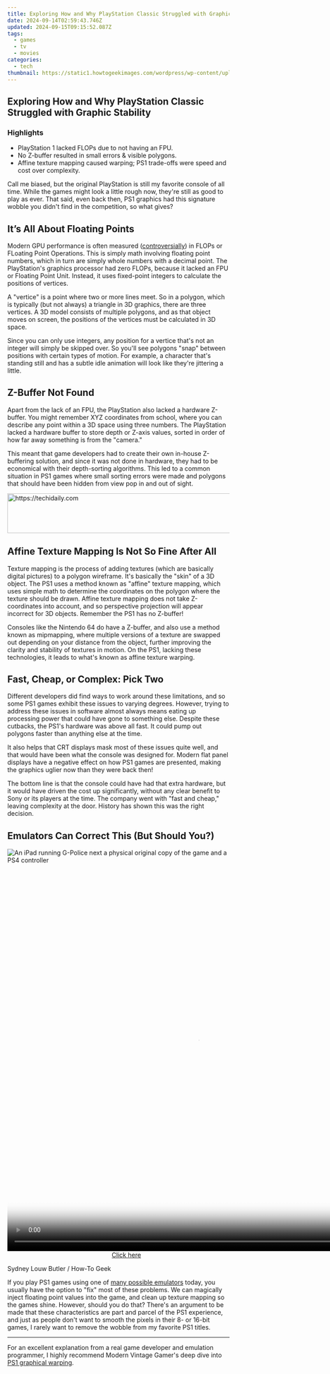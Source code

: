 ```yaml
---
title: Exploring How and Why PlayStation Classic Struggled with Graphic Stability
date: 2024-09-14T02:59:43.746Z
updated: 2024-09-15T09:15:52.087Z
tags:
  - games
  - tv
  - movies
categories:
  - tech
thumbnail: https://static1.howtogeekimages.com/wordpress/wp-content/uploads/2024/06/a-playstation-1-controller-with-metal-gear-solid-running-on-a-tv-and-a-glitch-effect.jpg
---
```


## Exploring How and Why PlayStation Classic Struggled with Graphic Stability

### Highlights

* PlayStation 1 lacked FLOPs due to not having an FPU.
* No Z-buffer resulted in small errors & visible polygons.
* Affine texture mapping caused warping; PS1 trade-offs were speed and cost over complexity.

 Call me biased, but the original PlayStation is still my favorite console of all time. While the games might look a little rough now, they're still as good to play as ever. That said, even back then, PS1 graphics had this signature wobble you didn't find in the competition, so what gives?

##  It’s All About Floating Points

 Modern GPU performance is often measured ([controversially](https://hardware-help.techidaily.com/brother-hl-2280dw-driver-package-universal-download-for-windows-11-windows-10-windows-8-and-7-users/)) in FLOPs or FLoating Point Operations. This is simply math involving floating point numbers, which in turn are simply whole numbers with a decimal point. The PlayStation's graphics processor had zero FLOPs, because it lacked an FPU or Floating Point Unit. Instead, it uses fixed-point integers to calculate the positions of vertices.

 A "vertice" is a point where two or more lines meet. So in a polygon, which is typically (but not always) a triangle in 3D graphics, there are three vertices. A 3D model consists of multiple polygons, and as that object moves on screen, the positions of the vertices must be calculated in 3D space.

 Since you can only use integers, any position for a vertice that's not an integer will simply be skipped over. So you'll see polygons "snap" between positions with certain types of motion. For example, a character that's standing still and has a subtle idle animation will look like they're jittering a little.

##  Z-Buffer Not Found

 Apart from the lack of an FPU, the PlayStation also lacked a hardware Z-buffer. You might remember XYZ coordinates from school, where you can describe any point within a 3D space using three numbers. The PlayStation lacked a hardware buffer to store depth or Z-axis values, sorted in order of how far away something is from the "camera."

 This meant that game developers had to create their own in-house Z-buffering solution, and since it was not done in hardware, they had to be economical with their depth-sorting algorithms. This led to a common situation in PS1 games where small sorting errors were made and polygons that should have been hidden from view pop in and out of sight.

<!-- affiliate ads begin -->
<a href="https://ephamedtechinc.pxf.io/c/5597632/2137207/26400" target="_top" id="2137207">
  <img src="//a.impactradius-go.com/display-ad/26400-2137207" border="0" alt="https://techidaily.com" width="728" height="90"/>
</a>
<img height="0" width="0" src="https://ephamedtechinc.pxf.io/i/5597632/2137207/26400" style="position:absolute;visibility:hidden;" border="0" />
<!-- affiliate ads end -->

##  Affine Texture Mapping Is Not So Fine After All

 Texture mapping is the process of adding textures (which are basically digital pictures) to a polygon wireframe. It's basically the "skin" of a 3D object. The PS1 uses a method known as "affine" texture mapping, which uses simple math to determine the coordinates on the polygon where the texture should be drawn. Affine texture mapping does not take Z-coordinates into account, and so perspective projection will appear incorrect for 3D objects. Remember the PS1 has no Z-buffer!

 Consoles like the Nintendo 64 do have a Z-buffer, and also use a method known as mipmapping, where multiple versions of a texture are swapped out depending on your distance from the object, further improving the clarity and stability of textures in motion. On the PS1, lacking these technologies, it leads to what's known as affine texture warping.

##  Fast, Cheap, or Complex: Pick Two

 Different developers did find ways to work around these limitations, and so some PS1 games exhibit these issues to varying degrees. However, trying to address these issues in software almost always means eating up processing power that could have gone to something else. Despite these cutbacks, the PS1's hardware was above all fast. It could pump out polygons faster than anything else at the time.

 It also helps that CRT displays mask most of these issues quite well, and that would have been what the console was designed for. Modern flat panel displays have a negative effect on how PS1 games are presented, making the graphics uglier now than they were back then!

 The bottom line is that the console could have had that extra hardware, but it would have driven the cost up significantly, without any clear benefit to Sony or its players at the time. The company went with "fast and cheap," leaving complexity at the door. History has shown this was the right decision.

##  Emulators Can Correct This (But Should You?)

![An iPad running G-Police next a  physical original copy of the game and a PS4 controller](https://static1.howtogeekimages.com/wordpress/wp-content/uploads/2024/05/an-ipad-running-g-police-next-a-physical-original-copy-of-the-game-and-a-ps4-controller.jpeg) 

<!-- affiliate ads begin -->
<span id="1834906">
					<video width="864" height="864" style="cursor:pointer"
           poster="//a.impactradius-go.com/display-clicktoplayimage/1834906.png"
           onclick="if(!this.playClicked){this.play();this.setAttribute('controls',true);this.playClicked=true;}">
	   <source src="//a.impactradius-go.com/display-ad/16836-1834906">
	   <img src="//a.impactradius-go.com/display-clicktoplayimage/1834906.png" style="border: none; height: 100%; width: 100%; object-fit: contain">
	</video>
	<div style="width:540px;text-align:center"><a href="javascript:window.open(decodeURIComponent('https%3A%2F%2F25home.pxf.io%2Fc%2F5597632%2F1834906%2F16836'), '_blank');void(0);">Click here</a></div>
</span>
<img height="0" width="0" src="https://imp.pxf.io/i/5597632/1834906/16836" style="position:absolute;visibility:hidden;" border="0" />
<!-- affiliate ads end -->

Sydney Louw Butler / How-To Geek

 If you play PS1 games using one of [many possible emulators](https://some-techniques.techidaily.com/new-immersion-in-hue-and-light-dreamcolors-z32-x-explored/) today, you usually have the option to "fix" most of these problems. We can magically inject floating point values into the game, and clean up texture mapping so the games shine. However, should you do that? There's an argument to be made that these characteristics are part and parcel of the PS1 experience, and just as people don't want to smooth the pixels in their 8- or 16-bit games, I rarely want to remove the wobble from my favorite PS1 titles.

---

 For an excellent explanation from a real game developer and emulation programmer, I highly recommend Modern Vintage Gamer's deep dive into [PS1 graphical warping](https://youtu.be/x8TO-nrUtSI?si=6SUk7e0hBQSiOnoj).

<ins class="adsbygoogle"
     style="display:block"
     data-ad-format="autorelaxed"
     data-ad-client="ca-pub-7571918770474297"
     data-ad-slot="1223367746"></ins>

<ins class="adsbygoogle"
     style="display:block"
     data-ad-client="ca-pub-7571918770474297"
     data-ad-slot="8358498916"
     data-ad-format="auto"
     data-full-width-responsive="true"></ins>




